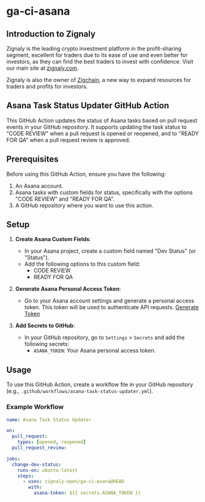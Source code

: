 # ga-ci-asana

## Introduction to Zignaly

Zignaly is the leading crypto investment platform in the profit-sharing segment, excellent for traders due to its ease of use and even better for investors, as they can find the best traders to invest with confidence. Visit our main site at [zignaly.com](https://zignaly.com).

Zignaly is also the owner of [Zigchain](https://zigchain.com/?z=ghzig), a new way to expand resources for traders and profits for investors.

## Asana Task Status Updater GitHub Action

This GitHub Action updates the status of Asana tasks based on pull request events in your GitHub repository. It supports updating the task status to "CODE REVIEW" when a pull request is opened or reopened, and to "READY FOR QA" when a pull request review is approved.

## Prerequisites

Before using this GitHub Action, ensure you have the following:

1. An Asana account.
2. Asana tasks with custom fields for status, specifically with the options "CODE REVIEW" and "READY FOR QA".
3. A GitHub repository where you want to use this action.

## Setup

1. **Create Asana Custom Fields**:

   - In your Asana project, create a custom field named "Dev Status" (or "Status").
   - Add the following options to this custom field:
     - CODE REVIEW
     - READY FOR QA

2. **Generate Asana Personal Access Token**:

   - Go to your Asana account settings and generate a personal access token. This token will be used to authenticate API requests. [Generate Token](https://app.asana.com/0/my-apps)

3. **Add Secrets to GitHub**:
   - In your GitHub repository, go to `Settings` > `Secrets` and add the following secrets:
     - `ASANA_TOKEN`: Your Asana personal access token.

## Usage

To use this GitHub Action, create a workflow file in your GitHub repository (e.g., `.github/workflows/asana-task-status-updater.yml`).

### Example Workflow

```yaml
name: Asana Task Status Updater

on:
  pull_request:
    types: [opened, reopened]
  pull_request_review:

jobs:
  change-dev-status:
    runs-on: ubuntu-latest
    steps:
      - uses: zignaly-open/ga-ci-asana@HEAD
        with:
          asana-token: ${{ secrets.ASANA_TOKEN }}
```
